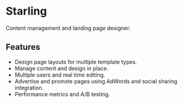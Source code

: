 # Starling
Content management and landing page designer.


## Features
* Design page layouts for multiple template types.
* Manage content and design in place.
* Multiple users and real time editing.
* Advertise and promote pages using AdWords and social sharing integration.
* Performance metrics and A/B testing.
